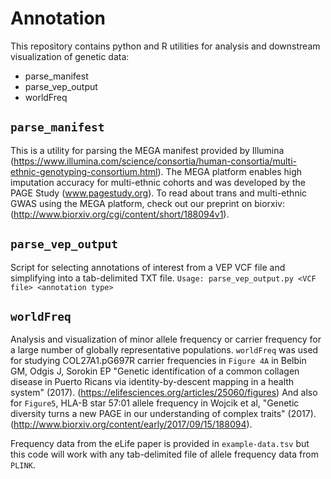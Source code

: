 Annotation  
=======

This repository contains python and R utilities for analysis and downstream visualization of genetic data: 

* parse_manifest
* parse_vep_output
* worldFreq 

## `parse_manifest`
This is a utility for parsing the MEGA manifest provided by Illumina (https://www.illumina.com/science/consortia/human-consortia/multi-ethnic-genotyping-consortium.html). The MEGA platform enables high imputation accuracy for multi-ethnic cohorts and was developed by the PAGE Study (www.pagestudy.org). To read about trans and multi-ethnic GWAS using the MEGA platform, check out our preprint on biorxiv: (http://www.biorxiv.org/cgi/content/short/188094v1). 

## `parse_vep_output`
Script for selecting annotations of interest from a VEP VCF file and simplifying into a tab-delimited TXT file. 
`Usage: parse_vep_output.py <VCF file> <annotation type>`

## `worldFreq`
Analysis and visualization of minor allele frequency or carrier frequency for a large number of globally representative populations. `worldFreq` was used for studying COL27A1.pG697R carrier frequencies in `Figure 4A` in Belbin GM, Odgis J, Sorokin EP "Genetic identification of a common collagen disease in Puerto Ricans via identity-by-descent mapping in a health system" (2017). (https://elifesciences.org/articles/25060/figures) And also for `Figure5`, HLA-B star 57:01 allele frequency in Wojcik et al, "Genetic diversity turns a new PAGE in our understanding of complex traits" (2017). (http://www.biorxiv.org/content/early/2017/09/15/188094). 

Frequency data from the eLife paper is provided in `example-data.tsv` but this code will work with any tab-delimited file of allele frequency data from `PLINK`. 
